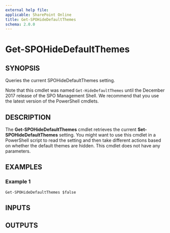 ```yaml
---
external help file: 
applicable: SharePoint Online
title: Get-SPOHideDefaultThemes
schema: 2.0.0
---
```


# Get-SPOHideDefaultThemes

## SYNOPSIS

Queries the current SPOHideDefaultThemes setting.

Note that this cmdlet was named `Get-HideDefaultThemes` until the December 2017 release of the SPO Management Shell. We recommend that you use the latest version of the PowerShell cmdlets.

## DESCRIPTION

The **Get-SPOHideDefaultThemes** cmdlet retrieves the current **Set-SPOHideDefaultThemes** setting. You might want to use this cmdlet in a PowerShell script to read the setting and then take different actions based on whether the default themes are hidden. This cmdlet does not have any parameters.

## EXAMPLES

### Example 1

```
Get-SPOHideDefaultThemes $false
```


## INPUTS

## OUTPUTS


